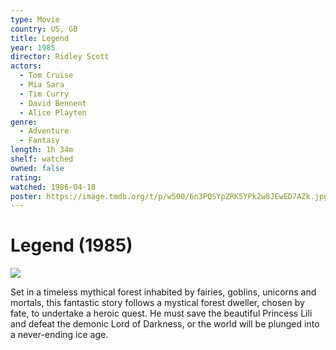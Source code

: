 ```yaml
---
type: Movie
country: US, GB
title: Legend
year: 1985
director: Ridley Scott
actors:
  - Tom Cruise
  - Mia Sara
  - Tim Curry
  - David Bennent
  - Alice Playten
genre:
  - Adventure
  - Fantasy
length: 1h 34m
shelf: watched
owned: false
rating:
watched: 1986-04-18
poster: https://image.tmdb.org/t/p/w500/6n3PQSYpZRK5YPk2w8JEwED7AZk.jpg
---
```


# Legend (1985)

![](https://image.tmdb.org/t/p/w500/6n3PQSYpZRK5YPk2w8JEwED7AZk.jpg)

Set in a timeless mythical forest inhabited by fairies, goblins, unicorns and mortals, this fantastic story follows a mystical forest dweller, chosen by fate, to undertake a heroic quest. He must save the beautiful Princess  Lili and defeat the demonic Lord of Darkness, or the world will be plunged into a never-ending ice age.